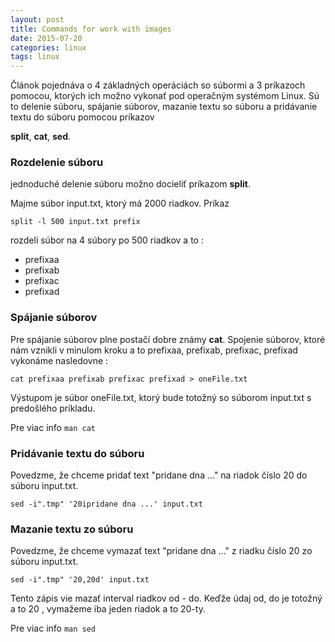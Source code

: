 ```yaml
---
layout: post
title: Commands for work with images
date: 2015-07-20
categories: linux
tags: linux
---
```


Článok pojednáva o 4 základných operáciách so súbormi a 3 príkazoch pomocou, 
ktorých ich možno vykonať pod operačným systémom Linux. Sú to delenie súboru, 
spájanie súborov, mazanie textu so súboru a pridávanie textu do súboru pomocou príkazov

**split**, **cat**, **sed**.

### Rozdelenie súboru

jednoduché delenie súboru možno docieliť príkazom **split**.

Majme súbor input.txt, ktorý má 2000 riadkov. Príkaz

`split -l 500 input.txt prefix` 

rozdelí súbor na 4 súbory po 500 riadkov a to :

- prefixaa
- prefixab
- prefixac
- prefixad


### Spájanie súborov

Pre spájanie súborov plne postačí dobre známy **cat**.
Spojenie súborov, ktoré nám vznikli v minulom kroku a to prefixaa, prefixab, prefixac, 
prefixad vykonáme nasledovne :

`cat prefixaa prefixab prefixac prefixad > oneFile.txt`

Výstupom je súbor oneFile.txt, ktorý bude totožný so súborom input.txt s predošlého príkladu.


Pre viac info `man cat`

### Pridávanie textu do súboru

Povedzme, že chceme pridať text "pridane dna ..." na riadok číslo 20 do súboru input.txt.

`sed -i".tmp" '20ipridane dna ...' input.txt`


### Mazanie textu zo súboru

Povedzme, že chceme vymazať text "pridane dna ..." z riadku číslo 20 zo súboru input.txt.

`sed -i".tmp" '20,20d' input.txt`

Tento zápis vie mazať interval riadkov od - do. Keďže údaj od, do je totožný a to 20 , vymažeme iba jeden riadok a to 20-ty.

Pre viac info `man sed`

